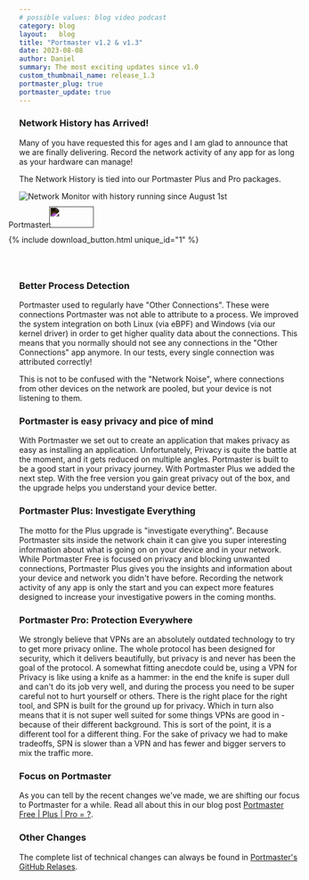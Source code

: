 ```yaml
---
# possible values: blog video podcast
category: blog
layout:   blog
title: "Portmaster v1.2 & v1.3"
date: 2023-08-08
author: Daniel
summary: The most exciting updates since v1.0
custom_thumbnail_name: release_1.3
portmaster_plug: true
portmaster_update: true
---
```


### Network History has Arrived!

Many of you have requested this for ages and I am glad to announce that we are finally delivering. Record the network activity of any app for as long as your hardware can manage! 

The Network History is tied into our Portmaster Plus and Pro packages. 

<img src="{{ site.img_url }}blog/release-1.3/network-monitor-top.png" alt="Network Monitor with history running since August 1st" style="margin: 0;">

<div class="flex space-x-2 max-w-max mx-auto" style="margin-top: 10px;">
  <div class="flex items-center" style="margin-left: -19px;">
    <div class="flex items-center">
      <span class="block">Portmaster:</span>
      <img src="{{ site.img_shields_io_release_url }}" style="filter: invert(1); width: 80px; height: 38px; margin-left: -8px;">
    </div>
  </div>
</div>
<div class="flex space-x-2 max-w-max mx-auto" style="margin-top: 10px; margin-bottom: 4rem;">
  <div class="flex items-center" style="margin-left: -19px;">
    <div class="flex items-center">
      {% include download_button.html unique_id="1" %}
    </div>
  </div>
</div>

### Better Process Detection

Portmaster used to regularly have "Other Connections". These were connections Portmaster was not able to attribute to a process. We improved the system integration on both Linux (via eBPF) and Windows (via our kernel driver) in order to get higher quality data about the connections. This means that you normally should not see any connections in the "Other Connections" app anymore. In our tests, every single connection was attributed correctly!

This is not to be confused with the "Network Noise", where connections from other devices on the network are pooled, but your device is not listening to them.

### Portmaster is easy privacy and pice of mind

With Portmaster we set out to create an application that makes privacy as easy as installing an application. Unfortunately, Privacy is quite the battle at the moment, and it gets reduced on multiple angles. Portmaster is built to be a good start in your privacy journey. With Portmaster Plus we added the next step. With the free version you gain great privacy out of the box, and the upgrade helps you understand your device better. 

### Portmaster Plus: Investigate Everything

The motto for the Plus upgrade is "investigate everything". Because Portmaster sits inside the network chain it can give you super interesting information about what is going on on your device and in your network. While Portmaster Free is focused on privacy and blocking unwanted connections, Portmaster Plus gives you the insights and information about your device and network you didn't have before. Recording the network activity of any app is only the start and you can expect more features designed to increase your investigative powers in the coming months.

### Portmaster Pro: Protection Everywhere

We strongly believe that VPNs are an absolutely outdated technology to try to get more privacy online. The whole protocol has been designed for security, which it delivers beautifully, but privacy is and never has been the goal of the protocol. A somewhat fitting anecdote could be, using a VPN for Privacy is like using a knife as a hammer: in the end the knife is super dull and can't do its job very well, and during the process you need to be super careful not to hurt yourself or others. There is the right place for the right tool, and SPN is built for the ground up for privacy. Which in turn also means that it is not super well suited for some things VPNs are good in - because of their different background. This is sort of the point, it is a different tool for a different thing. For the sake of privacy we had to make tradeoffs, SPN is slower than a VPN and has fewer and bigger servers to mix the traffic more.  

### Focus on Portmaster

As you can tell by the recent changes we've made, we are shifting our focus to Portmaster for a while. Read all about this in our blog post [Portmaster Free \| Plus \| Pro = ?](/blog/2023/08/08/new-plans/).

### Other Changes

The complete list of technical changes can always be found in [Portmaster's GitHub Relases](https://github.com/safing/portmaster/releases).
